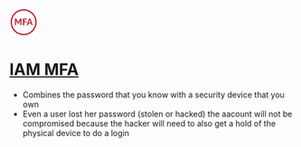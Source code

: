 <p align="left">
  <img src="MFA.png" width="50" height="50">

# [IAM MFA](https://boto3.amazonaws.com/v1/documentation/api/latest/reference/services/iam.html?highlight=mfa#mfadevice)

- Combines the password that you know with a security device that you own
- Even a user lost her password (stolen or hacked) the aacount will not be compromised because the hacker will need to also get a hold of the physical device to do a login
